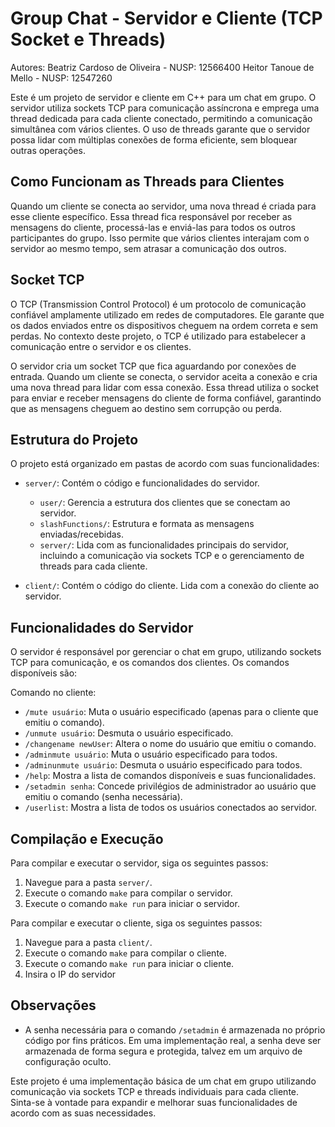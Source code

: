 # Group Chat - Servidor e Cliente (TCP Socket e Threads)

Autores:
Beatriz Cardoso de Oliveira - NUSP: 12566400
Heitor Tanoue de Mello - NUSP: 12547260

Este é um projeto de servidor e cliente em C++ para um chat em grupo. O servidor utiliza sockets TCP para comunicação assíncrona e emprega uma thread dedicada para cada cliente conectado, permitindo a comunicação simultânea com vários clientes. O uso de threads garante que o servidor possa lidar com múltiplas conexões de forma eficiente, sem bloquear outras operações.

## Como Funcionam as Threads para Clientes

Quando um cliente se conecta ao servidor, uma nova thread é criada para esse cliente específico. Essa thread fica responsável por receber as mensagens do cliente, processá-las e enviá-las para todos os outros participantes do grupo. Isso permite que vários clientes interajam com o servidor ao mesmo tempo, sem atrasar a comunicação dos outros.

## Socket TCP

O TCP (Transmission Control Protocol) é um protocolo de comunicação confiável amplamente utilizado em redes de computadores. Ele garante que os dados enviados entre os dispositivos cheguem na ordem correta e sem perdas. No contexto deste projeto, o TCP é utilizado para estabelecer a comunicação entre o servidor e os clientes.

O servidor cria um socket TCP que fica aguardando por conexões de entrada. Quando um cliente se conecta, o servidor aceita a conexão e cria uma nova thread para lidar com essa conexão. Essa thread utiliza o socket para enviar e receber mensagens do cliente de forma confiável, garantindo que as mensagens cheguem ao destino sem corrupção ou perda.

## Estrutura do Projeto

O projeto está organizado em pastas de acordo com suas funcionalidades:

- `server/`: Contém o código e funcionalidades do servidor.
  - `user/`: Gerencia a estrutura dos clientes que se conectam ao servidor.
  - `slashFunctions/`: Estrutura e formata as mensagens enviadas/recebidas.
  - `server/`: Lida com as funcionalidades principais do servidor, incluindo a comunicação via sockets TCP e o gerenciamento de threads para cada cliente.

- `client/`: Contém o código do cliente. Lida com a conexão do cliente ao servidor.

## Funcionalidades do Servidor

O servidor é responsável por gerenciar o chat em grupo, utilizando sockets TCP para comunicação, e os comandos dos clientes. Os comandos disponíveis são:

Comando no cliente:
- `/mute usuário`: Muta o usuário especificado (apenas para o cliente que emitiu o comando).
- `/unmute usuário`: Desmuta o usuário especificado.
- `/changename newUser`: Altera o nome do usuário que emitiu o comando.
- `/adminmute usuário`: Muta o usuário especificado para todos.
- `/adminunmute usuário`: Desmuta o usuário especificado para todos.
- `/help`: Mostra a lista de comandos disponíveis e suas funcionalidades.
- `/setadmin senha`: Concede privilégios de administrador ao usuário que emitiu o comando (senha necessária).
- `/userlist`: Mostra a lista de todos os usuários conectados ao servidor.

## Compilação e Execução

Para compilar e executar o servidor, siga os seguintes passos:

1. Navegue para a pasta `server/`.
2. Execute o comando `make` para compilar o servidor.
3. Execute o comando `make run` para iniciar o servidor.

Para compilar e executar o cliente, siga os seguintes passos:

1. Navegue para a pasta `client/`.
2. Execute o comando `make` para compilar o cliente.
3. Execute o comando `make run` para iniciar o cliente.
4. Insira o IP do servidor

## Observações

- A senha necessária para o comando `/setadmin` é armazenada no próprio código por fins práticos. Em uma implementação real, a senha deve ser armazenada de forma segura e protegida, talvez em um arquivo de configuração oculto.

Este projeto é uma implementação básica de um chat em grupo utilizando comunicação via sockets TCP e threads individuais para cada cliente. Sinta-se à vontade para expandir e melhorar suas funcionalidades de acordo com as suas necessidades.

